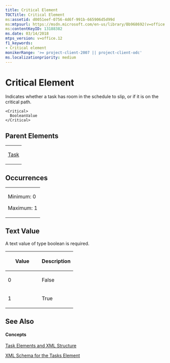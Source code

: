 ```yaml
---
title: Critical Element
TOCTitle: Critical Element
ms:assetid: d0051eef-0756-4d6f-991b-665906d5d99d
ms:mtpsurl: https://msdn.microsoft.com/en-us/library/Bb968692(v=office.12)
ms:contentKeyID: 13188382
ms.date: 03/14/2018
mtps_version: v=office.12
f1_keywords:
- Critical element
monikerRange: '>= project-client-2007 || project-client-odc'
ms.localizationpriority: medium
---
```


# Critical Element




Indicates whether a task has room in the schedule to slip, or if it is on the critical path.

    <Critical>
      BooleanValue
    </Critical>

## Parent Elements

<table>
<colgroup>
<col style="width: 100%" />
</colgroup>
<tbody>
<tr class="odd">
<td><p><a href="task-element.md">Task</a></p></td>
</tr>
</tbody>
</table>

## Occurrences

<table>
<colgroup>
<col style="width: 100%" />
</colgroup>
<tbody>
<tr class="odd">
<td><p>Minimum: 0</p>
<p>Maximum: 1</p></td>
</tr>
</tbody>
</table>

## Text Value

A text value of type boolean is required.

<table>
<colgroup>
<col style="width: 50%" />
<col style="width: 50%" />
</colgroup>
<thead>
<tr class="header">
<th><p>Value</p></th>
<th><p>Description</p></th>
</tr>
</thead>
<tbody>
<tr class="odd">
<td><p>0</p></td>
<td><p>False</p></td>
</tr>
<tr class="even">
<td><p>1</p></td>
<td><p>True</p></td>
</tr>
</tbody>
</table>

## See Also

#### Concepts

[Task Elements and XML Structure](task-elements-and-xml-structure.md)

[XML Schema for the Tasks Element](xml-schema-for-the-tasks-element.md)

